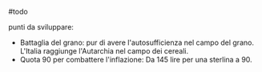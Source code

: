 #todo 

punti da sviluppare:
- Battaglia del grano: pur di avere l'autosufficienza nel campo del grano. L'Italia raggiunge l'Autarchia nel campo dei cereali.
- Quota 90 per combattere l'inflazione: Da 145 lire per una sterlina a 90. 
